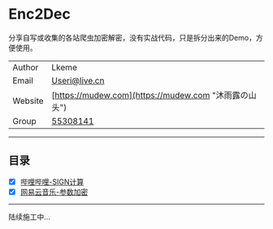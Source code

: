 # Enc2Dec

分享自写或收集的各站爬虫加密解密，没有实战代码，只是拆分出来的Demo，方便使用。

|   |   |
| --- | --- |
| Author  | Lkeme |
| Email | Useri@live.cn  |
| Website | [https://mudew.com](https://mudew.com "沐雨露の山头") |
| Group |  [55308141](https://jq.qq.com/?_wv=1027&k=5AIDaJg) 

-------

## 目录
- [x] [哔哩哔哩-SIGN计算](https://github.com/lkeme/Enc2Dec/tree/master/Bilibili)
- [x] [网易云音乐-参数加密](https://github.com/lkeme/Enc2Dec/tree/master/Netease)

------
陆续施工中...